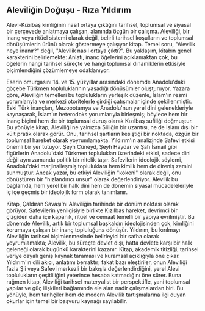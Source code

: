 ## Aleviliğin Doğuşu - Rıza Yıldırım

Alevi-Kızılbaş kimliğinin nasıl ortaya çıktığını tarihsel, toplumsal ve siyasal bir çerçevede anlatmaya çalışan, alanında özgün bir çalışma. Aleviliği, bir inanç veya ritüel sistemi olarak değil, belirli tarihsel koşulların ve toplumsal dönüşümlerin ürünü olarak göstermeye çalışıyor kitap. Temel soru, "Alevilik neye inanır?" değil, "Alevilik nasıl ortaya çıktı?". Bu yaklaşım, kitabın genel karakterini belirlemekte: Anlatı, inanç öğelerini açıklamaktan çok, bu öğelerin hangi tarihsel süreçte ve hangi toplumsal dinamiklerin etkisiyle biçimlendiğini çözümlemeye odaklanıyor.

Eserin omurgasını 14. ve 15. yüzyıllar arasındaki dönemde Anadolu'daki göçebe Türkmen topluluklarının yaşadığı dönüşümler oluşturuyor. Yazara göre, Aleviliğin temelleri bu toplulukların yerleşik düzenle, İslam'ın resmi yorumlarıyla ve merkezi otoritelerle girdiği çatışmalar içinde şekillenmiştir. Eski Türk inançları, Mezopotamya ve Anadolu'nun yerel dini gelenekleriyle kaynaşarak, İslam'ın heterodoks yorumlarıyla birleşmiş; böylece hem bir inanç biçimi hem de bir toplumsal duruş olarak Kızılbaş sufiliği doğmuştur. Bu yönüyle kitap, Aleviliği ne yalnızca Şiiliğin bir uzantısı, ne de İslam dışı bir kült pratik olarak görür. Onu, tarihsel şartların kesiştiği bir noktada, özgün bir toplumsal hareket olarak yoyrumlamakta. Yıldırım'ın analizinde Safevi etkisi önemli bir yer tutuyor. Şeyh Cüneyd, Şeyh Haydar ve Şah İsmail gibi figürlerin Anadolu'daki Türkmen toplulukları üzerindeki etkisi, sadece dini değil aynı zamanda politik bir nitelik taşır. Safevilerin ideolojik söylemi, Anadolu'daki marjinalleşmiş topluluklara hem kimlik hem de direniş zemini sunmuştur. Ancak yazar, bu etkiyi Aleviliğin "kökeni" olarak değil, onu dönüştüren bir "hızlandırıcı unsur" olarak değerlendiriyor. Alevilik bu bağlamda, hem yerel bir halk dini hem de dönemin siyasal mücadeleleriyle iç içe geçmiş bir ideolojik form olarak tanımlanır.

Kitap, Çaldıran Savaşı'nı Aleviliğin tarihinde bir dönüm noktası olarak görüyor. Safevilerin yenilgisiyle birlikte Kızılbaş hareket, devrimci bir çizgiden daha içe kapanık, ritüel ve cemaat temelli bir yapıya evrilmiştir. Bu dönemde Alevilik, artık bir toplumsal başkaldırı ideolojisinden çok, kimliğini korumaya çalışan bir inanç topluluğuna dönüşür. Yıldırım, bu kırılmayı Aleviliğin tarihsel biçimlenmesinde belirleyici bir safha olarak yoyrumlamakta; Alevilik, bu süreçte devlet dışı, hatta devlete karşı bir halk geleneği olarak bugünkü karakterini kazanır. Kitap, akademik titizliği, tarihsel veriye dayalı geniş kaynak taraması ve kuramsal açıklığıyla öne çıkar. Yıldırım'ın dili akıcı, anlatımı berraktır; fakat bazı eleştiriler, onun Aleviliği fazla Şii veya Safevi merkezli bir bakışla değerlendirdiğini, yerel Alevi toplulukların çeşitliliğini yeterince hesaba katmadığını öne sürer. Buna rağmen kitap, Aleviliği tarihsel materyalist bir perspektifle, yani toplumsal yapılar ve güç ilişkileri bağlamında ele alan nadir çalışmalardan biri. Bu yönüyle, hem tarihçiler hem de modern Alevilik tartışmalarına ilgi duyan okurlar için temel bir başvuru kaynağı sayılabilir.